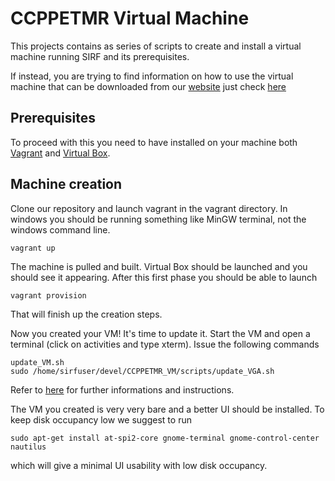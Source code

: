 # CCPPETMR Virtual Machine 

This projects contains as series of scripts to create and install a virtual machine running SIRF and its prerequisites. 

If instead, you are trying to find information on how to use the virtual machine that can be downloaded from our [website](http://www.ccppetmr.ac.uk/downloads) just check [here]()

## Prerequisites

To proceed with this you need to have installed on your machine both [Vagrant](https://www.vagrantup.com) and [Virtual Box](https://www.virtualbox.org).

## Machine creation

Clone our repository and launch vagrant in the vagrant directory. In windows you should be running something like MinGW terminal, not the windows command line.

    vagrant up
	
The machine is pulled and built. Virtual Box should be launched and you should see it appearing. After this first phase you should be able to launch 

    vagrant provision
	
That will finish up the creation steps. 

Now you created your VM! It's time to update it. Start the VM and open a terminal (click on activities and type xterm). Issue the following commands 

    update_VM.sh
	sudo /home/sirfuser/devel/CCPPETMR_VM/scripts/update_VGA.sh
	
Refer to [here]() for further informations and instructions.

The VM you created is very very bare and a better UI should be installed. To keep disk occupancy low we suggest to run

    sudo apt-get install at-spi2-core gnome-terminal gnome-control-center nautilus
	
which will give a minimal UI usability with low disk occupancy.